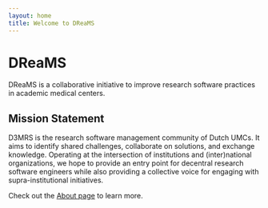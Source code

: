 ```yaml
---
layout: home
title: Welcome to DReaMS
---
```


# DReaMS

DReaMS is a collaborative initiative to improve research software practices in academic medical centers.

## Mission Statement

D3MRS is the research software management community of Dutch UMCs. It aims to identify shared challenges, collaborate on solutions, and exchange knowledge. Operating at the intersection of institutions and (inter)national organizations, we hope to provide an entry point for decentral research software engineers while also providing a collective voice for engaging with supra-institutional initiatives.

<!-- TODO: Add summary blogpost -->

Check out the [About page](about.md) to learn more.
